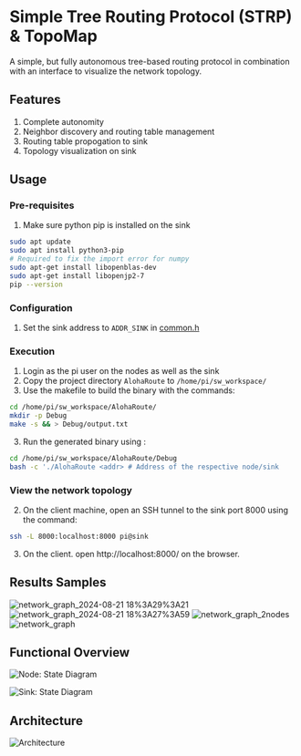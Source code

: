 # Simple Tree Routing Protocol (STRP) & TopoMap
A simple, but fully autonomous tree-based routing protocol in combination with an interface to visualize the network topology.

## Features
1. Complete autonomity
2. Neighbor discovery and routing table management
3. Routing table propogation to sink
4. Topology visualization on sink

## Usage
### Pre-requisites
1. Make sure python pip is installed on the sink
```bash
sudo apt update
sudo apt install python3-pip
# Required to fix the import error for numpy
sudo apt-get install libopenblas-dev
sudo apt-get install libopenjp2-7
pip --version
``` 

### Configuration
1. Set the sink address to `ADDR_SINK` in [common.h](common.h#L13)

### Execution
1. Login as the pi user on the nodes as well as the sink
1. Copy the project directory `AlohaRoute` to `/home/pi/sw_workspace/` 
2. Use the makefile to build the binary with the commands:
```bash
cd /home/pi/sw_workspace/AlohaRoute/
mkdir -p Debug
make -s && > Debug/output.txt
```
3. Run the generated binary using :
```bash
cd /home/pi/sw_workspace/AlohaRoute/Debug
bash -c './AlohaRoute <addr> # Address of the respective node/sink
```

### View the network topology
2. On the client machine, open an SSH tunnel to the sink port 8000 using the command:
```bash
ssh -L 8000:localhost:8000 pi@sink
```
3. On the client. open http://localhost:8000/ on the browser.

## Results Samples

![network_graph_2024-08-21 18%3A29%3A21](https://github.com/user-attachments/assets/c3171cee-83f8-456c-8e2f-d6f553f0e296)
![network_graph_2024-08-21 18%3A27%3A59](https://github.com/user-attachments/assets/9f58df68-840c-4bc7-974b-743b55e98aa7)
![network_graph_2nodes](https://github.com/user-attachments/assets/cf218bf2-39a8-45b8-9f5f-6d62913d972c)
![network_graph](https://github.com/user-attachments/assets/cbe31ae0-7998-4695-b664-abddb38d3f26)



## Functional Overview

![Node: State Diagram](https://github.com/user-attachments/assets/498ceb98-5ee0-46b6-a2e8-7865197b7c7a)

![Sink: State Diagram](https://github.com/user-attachments/assets/61f38c28-a1f6-45cd-a0e0-7a96af3caffd)

## Architecture

![Architecture](https://github.com/user-attachments/assets/2a767383-09fb-4f22-9d32-f471772b138a)
